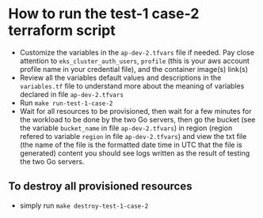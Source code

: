 # How to run the test-1 case-2 terraform script

- Customize the variables in the `ap-dev-2.tfvars` file if needed. Pay close attention to `eks_cluster_auth_users`, `profile` (this is your aws account profile name in your credential file), and the container image(s) link(s)
- Review all the variables default values and descriptions in the `variables.tf` file to understand more about the meaning of variables declared in file `ap-dev-2.tfvars`
- Run `make run-test-1-case-2`
- Wait for all resources to be provisioned, then wait for a few minutes for the workload to be done by the two Go servers, then go the bucket (see the variable `bucket_name` in file `ap-dev-2.tfvars`) in region (region refered to variable `region` in file `ap-dev-2.tfvars`) and view the txt file (the name of the file is the formatted date time in UTC that the file is generated) content you should see logs written as the result of testing the two Go servers.


## To destroy all provisioned resources

- simply run `make destroy-test-1-case-2`
